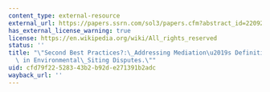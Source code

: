 ```yaml
---
content_type: external-resource
external_url: https://papers.ssrn.com/sol3/papers.cfm?abstract_id=2209277
has_external_license_warning: true
license: https://en.wikipedia.org/wiki/All_rights_reserved
status: ''
title: "\"Second Best Practices?:\_Addressing Mediation\u2019s Definitional Problems\
  \ in Environmental\_Siting Disputes.\""
uid: cfd79f22-5283-43b2-b92d-e271391b2adc
wayback_url: ''
---
```

